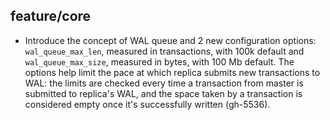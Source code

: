 ## feature/core

* Introduce the concept of WAL queue and 2 new configuration options:
  `wal_queue_max_len`, measured in transactions, with 100k default and
  `wal_queue_max_size`, measured in bytes, with 100 Mb default.
  The options help limit the pace at which replica submits new transactions
  to WAL: the limits are checked every time a transaction from master is
  submitted to replica's WAL, and the space taken by a transaction is
  considered empty once it's successfully written (gh-5536).
